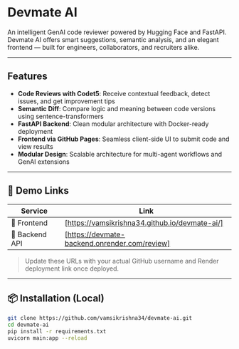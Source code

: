 #  Devmate AI

An intelligent GenAI code reviewer powered by Hugging Face and FastAPI.  
Devmate AI offers smart suggestions, semantic analysis, and an elegant frontend — built for engineers, collaborators, and recruiters alike.

---

##  Features

-  **Code Reviews with Codet5**: Receive contextual feedback, detect issues, and get improvement tips
-  **Semantic Diff**: Compare logic and meaning between code versions using sentence-transformers
-  **FastAPI Backend**: Clean modular architecture with Docker-ready deployment
-  **Frontend via GitHub Pages**: Seamless client-side UI to submit code and view results
-  **Modular Design**: Scalable architecture for multi-agent workflows and GenAI extensions

---

## 📍 Demo Links

| Service         | Link |
|----------------|------|
| 🔗 Frontend     | [https://vamsikrishna34.github.io/devmate-ai/] |
| 🔗 Backend API  | [https://devmate-backend.onrender.com/review]|

> Update these URLs with your actual GitHub username and Render deployment link once deployed.

---

## 📦 Installation (Local)

```bash
git clone https://github.com/vamsikrishna34/devmate-ai.git
cd devmate-ai
pip install -r requirements.txt
uvicorn main:app --reload
